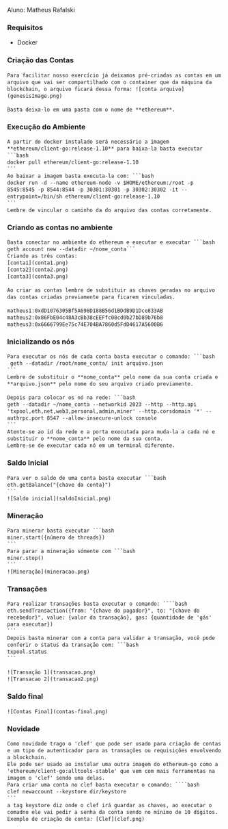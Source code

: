 Aluno: Matheus Rafalski
### Requisitos
* Docker

### Criação das Contas
    Para facilitar nosso exercício já deixamos pré-criadas as contas em um arquivo que vai ser compartilhado com o container que da máquina da blockchain, o arquivo ficará dessa forma: ![conta arquivo](genesisImage.png)
    
    Basta deixa-lo em uma pasta com o nome de **ethereum**.

### Execução do Ambiente
    A partir do docker instalado será necessário a imagem **ethereum/client-go:release-1.10** para baixa-la basta executar ```bash 
    docker pull ethereum/client-go:release-1.10
    ```
    Ao baixar a imagem basta executa-la com: ```bash 
    docker run -d --name ethereum-node -v $HOME/ethereum:/root -p 8545:8545 -p 8544:8544 -p 30301:30301 -p 30302:30302 -it --entrypoint=/bin/sh ethereum/client-go:release-1.10
    ```
    Lembre de vincular o caminho da do arquivo das contas corretamente.
    
    
### Criando as contas no ambiente
    Basta conectar no ambiente do ethereum e executar e executar ```bash geth account new --datadir ~/nome_conta```
    Criando as três contas:
    [conta1](conta1.png)
    [conta2](conta2.png)
    [conta3](conta3.png)
    
    Ao criar as contas lembre de substituir as chaves geradas no arquivo das contas criadas previamente para ficarem vinculadas.
    
    matheus1:0xdD1076305Bf5A698D188B56d1BDdB9D1Dce833AB
    matheus2:0x86FbE04c48A3cBb38cEEFfc08cd0b27bD89b76b8
    matheus3:0x6666799Ee75c74E704BA7860d5FdD4617A5600B6
    
### Inicializando os nós
    Para executar os nós de cada conta basta executar o comando: ```bash 
     geth --datadir /root/nome_conta/ init arquivo.json
    ```
    Lembre de substituir o **nome_conta** pelo nome da sua conta criada e **arquivo.json** pelo nome do seu arquivo criado previamente.
    
    Depois para colocar os nó na rede: ```bash
    geth --datadir ~/nome_conta --networkid 2023 --http --http.api 'txpool,eth,net,web3,personal,admin,miner' --http.corsdomain '*' --authrpc.port 8547 --allow-insecure-unlock console
    ```
    Atente-se ao id da rede e a porta executada para muda-la a cada nó e substituir o **nome_conta** pelo nome da sua conta.
    Lembre-se de executar cada nó em um terminal diferente.

### Saldo Inicial
    Para ver o saldo de uma conta basta executar ```bash
    eth.getBalance("{chave da conta}")
    ```
    ![Saldo inicial](saldoInicial.png)

### Mineração
    Para minerar basta executar ```bash
    miner.start({número de threads})
    ```
    Para parar a mineração sómente com ```bash
    miner.stop()
    ```
    ![Mineração](mineracao.png)
    
### Transações
    Para realizar transações basta executar o comando: ````bash
    eth.sendTransaction({from: "{chave do pagador}", to: "{chave do recebedor}", value: {valor da transação}, gas: {quantidade de 'gás' para executar})
    ```
    Depois basta minerar com a conta para validar a transação, você pode conferir o status da transação com: ```bash
    txpool.status
    ```

    ![Transação 1](transacao.png)
    ![Transacao 2](transacao2.png)
    
### Saldo final
    ![Contas Final](contas-final.png)

### Novidade
    Como novidade trago o 'clef' que pode ser usado para criação de contas e um tipo de autenticador para as transações ou requisições envolvendo a blockchain.
    Ele pode ser usado ao instalar uma outra imagem do ethereum-go como a 'ethereum/client-go:alltools-stable' que vem com mais ferramentas na imagem o 'clef' sendo uma delas.
    Para criar uma conta no clef basta executar o comando: ````bash
    clef newaccount --keystore dir/keystore
    ```
    a tag keystore diz onde o clef irá guardar as chaves, ao executar o comadno ele vai pedir a senha da conta sendo no mínimo de 10 dígitos.
    Exemplo de criação de conta: [Clef](clef.png)
    
